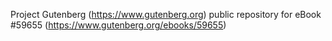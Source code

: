 Project Gutenberg (https://www.gutenberg.org) public repository for
eBook #59655 (https://www.gutenberg.org/ebooks/59655)
